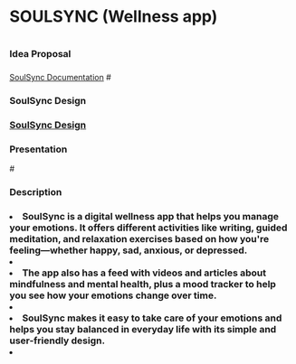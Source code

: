 # SOULSYNC (Wellness app)
# <h3> Idea Proposal <h3/>
[SoulSync Documentation](https://docs.google.com/document/d/1AehQZQm7d2KNT1E8Yo1ksM4TPzkNFkopJygaZW_1S2A/edit?tab=t.0)
#<h3> SoulSync Design <h3/>
[SoulSync Design](https://www.figma.com/design/4UtBDGYVxjxeSjLXmDY4Hk/SoulSync?node-id=19-167&node-type=frame)
<h3>Presentation</h3>
# <h3> Description <h3/>
<li>SoulSync is a digital wellness app that helps you manage your emotions. It offers different activities like writing, guided meditation, and relaxation exercises based on how you're feeling—whether happy, sad, anxious, or depressed.<li/>
<li>The app also has a feed with videos and articles about mindfulness and mental health, plus a mood tracker to help you see how your emotions change over time.<li/><li> SoulSync makes it easy to take care of your emotions and helps you stay balanced in everyday life with its simple and user-friendly design.<li/>

